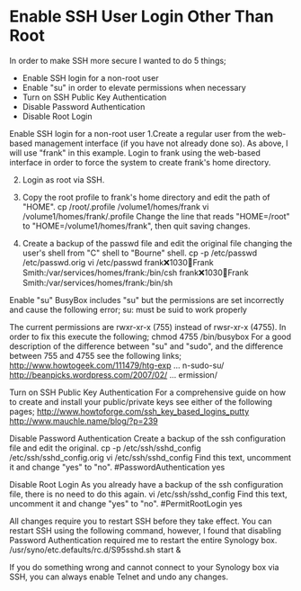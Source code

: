 # Enable SSH User Login Other Than Root

In order to make SSH more secure I wanted to do 5 things;
* Enable SSH login for a non-root user
* Enable "su" in order to elevate permissions when necessary
* Turn on SSH Public Key Authentication
* Disable Password Authentication
* Disable Root Login

Enable SSH login for a non-root user
1.Create a regular user from the web-based management interface (if you have not already done so).
As above, I will use "frank" in this example. Login to frank using the web-based interface in order to force the system to create frank's home directory.

2. Login as root via SSH.

3. Copy the root profile to frank's home directory and edit the path of "HOME".
cp /root/.profile /volume1/homes/frank
vi /volume1/homes/frank/.profile
Change the line that reads "HOME=/root" to "HOME=/volume1/homes/frank", then quit saving changes.

4. Create a backup of the passwd file and edit the original file changing the user's shell from "C" shell to "Bourne" shell.
cp -p /etc/passwd /etc/passwd.orig
vi /etc/passwd
frank:x:1030:100:Frank Smith:/var/services/homes/frank:/bin/csh
frank:x:1030:100:Frank Smith:/var/services/homes/frank:/bin/sh

Enable "su"
BusyBox includes "su" but the permissions are set incorrectly and cause the following error;
su: must be suid to work properly

The current permissions are rwxr-xr-x (755) instead of rwsr-xr-x (4755).
In order to fix this execute the following;
chmod 4755 /bin/busybox
For a good description of the difference between "su" and "sudo", and the difference between 755 and 4755 see the following links;
http://www.howtogeek.com/111479/htg-exp ... n-sudo-su/
http://beanpicks.wordpress.com/2007/02/ ... ermission/

Turn on SSH Public Key Authentication
For a comprehensive guide on how to create and install your public/private keys see either of the following pages;
http://www.howtoforge.com/ssh_key_based_logins_putty
http://www.mauchle.name/blog/?p=239

Disable Password Authentication
Create a backup of the ssh configuration file and edit the original.
cp -p /etc/ssh/sshd_config /etc/ssh/sshd_config.orig
vi /etc/ssh/sshd_config
Find this text, uncomment it and change "yes" to "no".
#PasswordAuthentication yes

Disable Root Login
As you already have a backup of the ssh configuration file, there is no need to do this again.
vi /etc/ssh/sshd_config
Find this text, uncomment it and change "yes" to "no".
#PermitRootLogin yes

All changes require you to restart SSH before they take effect.
You can restart SSH using the following command, however, I found that disabling Password Authentication required me to restart the entire Synology box.
/usr/syno/etc.defaults/rc.d/S95sshd.sh start &

If you do something wrong and cannot connect to your Synology box via SSH, you can always enable Telnet and undo any changes.
